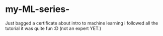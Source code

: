 # my-ML-series-
Just bagged a certificate about intro to machine learning i followed all the tutorial it was quite fun :D (not an expert YET.) 
